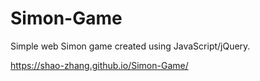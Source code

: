 # Simon-Game

Simple web Simon game created using JavaScript/jQuery.

https://shao-zhang.github.io/Simon-Game/
